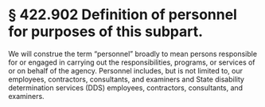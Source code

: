 # § 422.902   Definition of personnel for purposes of this subpart.

We will construe the term “personnel” broadly to mean persons responsible for or engaged in carrying out the responsibilities, programs, or services of or on behalf of the agency. Personnel includes, but is not limited to, our employees, contractors, consultants, and examiners and State disability determination services (DDS) employees, contractors, consultants, and examiners.




